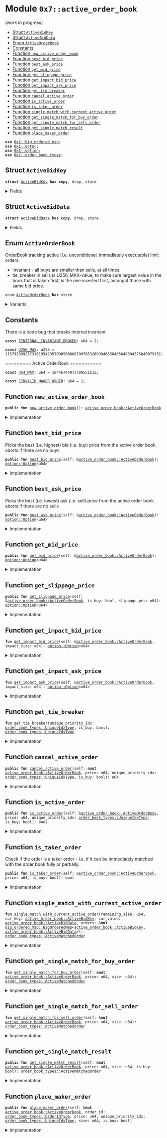 
<a id="0x7_active_order_book"></a>

# Module `0x7::active_order_book`

(work in progress)


-  [Struct `ActiveBidKey`](#0x7_active_order_book_ActiveBidKey)
-  [Struct `ActiveBidData`](#0x7_active_order_book_ActiveBidData)
-  [Enum `ActiveOrderBook`](#0x7_active_order_book_ActiveOrderBook)
-  [Constants](#@Constants_0)
-  [Function `new_active_order_book`](#0x7_active_order_book_new_active_order_book)
-  [Function `best_bid_price`](#0x7_active_order_book_best_bid_price)
-  [Function `best_ask_price`](#0x7_active_order_book_best_ask_price)
-  [Function `get_mid_price`](#0x7_active_order_book_get_mid_price)
-  [Function `get_slippage_price`](#0x7_active_order_book_get_slippage_price)
-  [Function `get_impact_bid_price`](#0x7_active_order_book_get_impact_bid_price)
-  [Function `get_impact_ask_price`](#0x7_active_order_book_get_impact_ask_price)
-  [Function `get_tie_breaker`](#0x7_active_order_book_get_tie_breaker)
-  [Function `cancel_active_order`](#0x7_active_order_book_cancel_active_order)
-  [Function `is_active_order`](#0x7_active_order_book_is_active_order)
-  [Function `is_taker_order`](#0x7_active_order_book_is_taker_order)
-  [Function `single_match_with_current_active_order`](#0x7_active_order_book_single_match_with_current_active_order)
-  [Function `get_single_match_for_buy_order`](#0x7_active_order_book_get_single_match_for_buy_order)
-  [Function `get_single_match_for_sell_order`](#0x7_active_order_book_get_single_match_for_sell_order)
-  [Function `get_single_match_result`](#0x7_active_order_book_get_single_match_result)
-  [Function `place_maker_order`](#0x7_active_order_book_place_maker_order)


<pre><code><b>use</b> <a href="../../aptos-framework/doc/big_ordered_map.md#0x1_big_ordered_map">0x1::big_ordered_map</a>;
<b>use</b> <a href="../../aptos-framework/../aptos-stdlib/../move-stdlib/doc/error.md#0x1_error">0x1::error</a>;
<b>use</b> <a href="../../aptos-framework/../aptos-stdlib/../move-stdlib/doc/option.md#0x1_option">0x1::option</a>;
<b>use</b> <a href="order_book_types.md#0x7_order_book_types">0x7::order_book_types</a>;
</code></pre>



<a id="0x7_active_order_book_ActiveBidKey"></a>

## Struct `ActiveBidKey`



<pre><code><b>struct</b> <a href="active_order_book.md#0x7_active_order_book_ActiveBidKey">ActiveBidKey</a> <b>has</b> <b>copy</b>, drop, store
</code></pre>



<details>
<summary>Fields</summary>


<dl>
<dt>
<code>price: u64</code>
</dt>
<dd>

</dd>
<dt>
<code>tie_breaker: <a href="order_book_types.md#0x7_order_book_types_UniqueIdxType">order_book_types::UniqueIdxType</a></code>
</dt>
<dd>

</dd>
</dl>


</details>

<a id="0x7_active_order_book_ActiveBidData"></a>

## Struct `ActiveBidData`



<pre><code><b>struct</b> <a href="active_order_book.md#0x7_active_order_book_ActiveBidData">ActiveBidData</a> <b>has</b> <b>copy</b>, drop, store
</code></pre>



<details>
<summary>Fields</summary>


<dl>
<dt>
<code>order_id: <a href="order_book_types.md#0x7_order_book_types_OrderIdType">order_book_types::OrderIdType</a></code>
</dt>
<dd>

</dd>
<dt>
<code>size: u64</code>
</dt>
<dd>

</dd>
</dl>


</details>

<a id="0x7_active_order_book_ActiveOrderBook"></a>

## Enum `ActiveOrderBook`

OrderBook tracking active (i.e. unconditional, immediately executable) limit orders.

- invariant - all buys are smaller than sells, at all times.
- tie_breaker in sells is U256_MAX-value, to make sure largest value in the book
that is taken first, is the one inserted first, amongst those with same bid price.


<pre><code>enum <a href="active_order_book.md#0x7_active_order_book_ActiveOrderBook">ActiveOrderBook</a> <b>has</b> store
</code></pre>



<details>
<summary>Variants</summary>


<details>
<summary>V1</summary>


<details>
<summary>Fields</summary>


<dl>
<dt>
<code>buys: <a href="../../aptos-framework/doc/big_ordered_map.md#0x1_big_ordered_map_BigOrderedMap">big_ordered_map::BigOrderedMap</a>&lt;<a href="active_order_book.md#0x7_active_order_book_ActiveBidKey">active_order_book::ActiveBidKey</a>, <a href="active_order_book.md#0x7_active_order_book_ActiveBidData">active_order_book::ActiveBidData</a>&gt;</code>
</dt>
<dd>

</dd>
<dt>
<code>sells: <a href="../../aptos-framework/doc/big_ordered_map.md#0x1_big_ordered_map_BigOrderedMap">big_ordered_map::BigOrderedMap</a>&lt;<a href="active_order_book.md#0x7_active_order_book_ActiveBidKey">active_order_book::ActiveBidKey</a>, <a href="active_order_book.md#0x7_active_order_book_ActiveBidData">active_order_book::ActiveBidData</a>&gt;</code>
</dt>
<dd>

</dd>
</dl>


</details>

</details>

</details>

<a id="@Constants_0"></a>

## Constants


<a id="0x7_active_order_book_EINTERNAL_INVARIANT_BROKEN"></a>

There is a code bug that breaks internal invariant


<pre><code><b>const</b> <a href="active_order_book.md#0x7_active_order_book_EINTERNAL_INVARIANT_BROKEN">EINTERNAL_INVARIANT_BROKEN</a>: u64 = 2;
</code></pre>



<a id="0x7_active_order_book_U256_MAX"></a>



<pre><code><b>const</b> <a href="active_order_book.md#0x7_active_order_book_U256_MAX">U256_MAX</a>: u256 = 115792089237316195423570985008687907853269984665640564039457584007913129639935;
</code></pre>



<a id="0x7_active_order_book_U64_MAX"></a>

========= Active OrderBook ===========


<pre><code><b>const</b> <a href="active_order_book.md#0x7_active_order_book_U64_MAX">U64_MAX</a>: u64 = 18446744073709551615;
</code></pre>



<a id="0x7_active_order_book_EINVALID_MAKER_ORDER"></a>



<pre><code><b>const</b> <a href="active_order_book.md#0x7_active_order_book_EINVALID_MAKER_ORDER">EINVALID_MAKER_ORDER</a>: u64 = 1;
</code></pre>



<a id="0x7_active_order_book_new_active_order_book"></a>

## Function `new_active_order_book`



<pre><code><b>public</b> <b>fun</b> <a href="active_order_book.md#0x7_active_order_book_new_active_order_book">new_active_order_book</a>(): <a href="active_order_book.md#0x7_active_order_book_ActiveOrderBook">active_order_book::ActiveOrderBook</a>
</code></pre>



<details>
<summary>Implementation</summary>


<pre><code><b>public</b> <b>fun</b> <a href="active_order_book.md#0x7_active_order_book_new_active_order_book">new_active_order_book</a>(): <a href="active_order_book.md#0x7_active_order_book_ActiveOrderBook">ActiveOrderBook</a> {
    // potentially add max value <b>to</b> both sides (that will be skipped),
    // so that max_key never changes, and doesn't create conflict.
    ActiveOrderBook::V1 {
        buys: new_default_big_ordered_map(),
        sells: new_default_big_ordered_map(),
    }
}
</code></pre>



</details>

<a id="0x7_active_order_book_best_bid_price"></a>

## Function `best_bid_price`

Picks the best (i.e. highest) bid (i.e. buy) price from the active order book.
aborts if there are no buys


<pre><code><b>public</b> <b>fun</b> <a href="active_order_book.md#0x7_active_order_book_best_bid_price">best_bid_price</a>(self: &<a href="active_order_book.md#0x7_active_order_book_ActiveOrderBook">active_order_book::ActiveOrderBook</a>): <a href="../../aptos-framework/../aptos-stdlib/../move-stdlib/doc/option.md#0x1_option_Option">option::Option</a>&lt;u64&gt;
</code></pre>



<details>
<summary>Implementation</summary>


<pre><code><b>public</b> <b>fun</b> <a href="active_order_book.md#0x7_active_order_book_best_bid_price">best_bid_price</a>(self: &<a href="active_order_book.md#0x7_active_order_book_ActiveOrderBook">ActiveOrderBook</a>): Option&lt;u64&gt; {
    <b>if</b> (self.buys.is_empty()) {
        <a href="../../aptos-framework/../aptos-stdlib/../move-stdlib/doc/option.md#0x1_option_none">option::none</a>()
    } <b>else</b> {
        <b>let</b> (back_key, _back_value) = self.buys.borrow_back();
        <a href="../../aptos-framework/../aptos-stdlib/../move-stdlib/doc/option.md#0x1_option_some">option::some</a>(back_key.price)
    }
}
</code></pre>



</details>

<a id="0x7_active_order_book_best_ask_price"></a>

## Function `best_ask_price`

Picks the best (i.e. lowest) ask (i.e. sell) price from the active order book.
aborts if there are no sells


<pre><code><b>public</b> <b>fun</b> <a href="active_order_book.md#0x7_active_order_book_best_ask_price">best_ask_price</a>(self: &<a href="active_order_book.md#0x7_active_order_book_ActiveOrderBook">active_order_book::ActiveOrderBook</a>): <a href="../../aptos-framework/../aptos-stdlib/../move-stdlib/doc/option.md#0x1_option_Option">option::Option</a>&lt;u64&gt;
</code></pre>



<details>
<summary>Implementation</summary>


<pre><code><b>public</b> <b>fun</b> <a href="active_order_book.md#0x7_active_order_book_best_ask_price">best_ask_price</a>(self: &<a href="active_order_book.md#0x7_active_order_book_ActiveOrderBook">ActiveOrderBook</a>): Option&lt;u64&gt; {
    <b>if</b> (self.sells.is_empty()) {
        <a href="../../aptos-framework/../aptos-stdlib/../move-stdlib/doc/option.md#0x1_option_none">option::none</a>()
    } <b>else</b> {
        <b>let</b> (front_key, _front_value) = self.sells.borrow_front();
        <a href="../../aptos-framework/../aptos-stdlib/../move-stdlib/doc/option.md#0x1_option_some">option::some</a>(front_key.price)
    }
}
</code></pre>



</details>

<a id="0x7_active_order_book_get_mid_price"></a>

## Function `get_mid_price`



<pre><code><b>public</b> <b>fun</b> <a href="active_order_book.md#0x7_active_order_book_get_mid_price">get_mid_price</a>(self: &<a href="active_order_book.md#0x7_active_order_book_ActiveOrderBook">active_order_book::ActiveOrderBook</a>): <a href="../../aptos-framework/../aptos-stdlib/../move-stdlib/doc/option.md#0x1_option_Option">option::Option</a>&lt;u64&gt;
</code></pre>



<details>
<summary>Implementation</summary>


<pre><code><b>public</b> <b>fun</b> <a href="active_order_book.md#0x7_active_order_book_get_mid_price">get_mid_price</a>(self: &<a href="active_order_book.md#0x7_active_order_book_ActiveOrderBook">ActiveOrderBook</a>): Option&lt;u64&gt; {
    <b>let</b> best_bid = self.<a href="active_order_book.md#0x7_active_order_book_best_bid_price">best_bid_price</a>();
    <b>let</b> best_ask = self.<a href="active_order_book.md#0x7_active_order_book_best_ask_price">best_ask_price</a>();
    <b>if</b> (best_bid.is_none() || best_ask.is_none()) {
        <a href="../../aptos-framework/../aptos-stdlib/../move-stdlib/doc/option.md#0x1_option_none">option::none</a>()
    } <b>else</b> {
        <a href="../../aptos-framework/../aptos-stdlib/../move-stdlib/doc/option.md#0x1_option_some">option::some</a>(
            (best_bid.destroy_some() + best_ask.destroy_some()) / 2
        )
    }
}
</code></pre>



</details>

<a id="0x7_active_order_book_get_slippage_price"></a>

## Function `get_slippage_price`



<pre><code><b>public</b> <b>fun</b> <a href="active_order_book.md#0x7_active_order_book_get_slippage_price">get_slippage_price</a>(self: &<a href="active_order_book.md#0x7_active_order_book_ActiveOrderBook">active_order_book::ActiveOrderBook</a>, is_buy: bool, slippage_pct: u64): <a href="../../aptos-framework/../aptos-stdlib/../move-stdlib/doc/option.md#0x1_option_Option">option::Option</a>&lt;u64&gt;
</code></pre>



<details>
<summary>Implementation</summary>


<pre><code><b>public</b> <b>fun</b> <a href="active_order_book.md#0x7_active_order_book_get_slippage_price">get_slippage_price</a>(
    self: &<a href="active_order_book.md#0x7_active_order_book_ActiveOrderBook">ActiveOrderBook</a>, is_buy: bool, slippage_pct: u64
): Option&lt;u64&gt; {
    <b>let</b> mid_price = self.<a href="active_order_book.md#0x7_active_order_book_get_mid_price">get_mid_price</a>();
    <b>if</b> (mid_price.is_none()) {
        <b>return</b> <a href="../../aptos-framework/../aptos-stdlib/../move-stdlib/doc/option.md#0x1_option_none">option::none</a>();
    };
    <b>let</b> mid_price = mid_price.destroy_some();
    <b>let</b> slippage = mul_div(
        mid_price, slippage_pct, get_slippage_pct_precision() * 100
    );
    <b>if</b> (is_buy) {
        <a href="../../aptos-framework/../aptos-stdlib/../move-stdlib/doc/option.md#0x1_option_some">option::some</a>(mid_price + slippage)
    } <b>else</b> {
        <a href="../../aptos-framework/../aptos-stdlib/../move-stdlib/doc/option.md#0x1_option_some">option::some</a>(mid_price - slippage)
    }
}
</code></pre>



</details>

<a id="0x7_active_order_book_get_impact_bid_price"></a>

## Function `get_impact_bid_price`



<pre><code><b>fun</b> <a href="active_order_book.md#0x7_active_order_book_get_impact_bid_price">get_impact_bid_price</a>(self: &<a href="active_order_book.md#0x7_active_order_book_ActiveOrderBook">active_order_book::ActiveOrderBook</a>, impact_size: u64): <a href="../../aptos-framework/../aptos-stdlib/../move-stdlib/doc/option.md#0x1_option_Option">option::Option</a>&lt;u64&gt;
</code></pre>



<details>
<summary>Implementation</summary>


<pre><code><b>fun</b> <a href="active_order_book.md#0x7_active_order_book_get_impact_bid_price">get_impact_bid_price</a>(self: &<a href="active_order_book.md#0x7_active_order_book_ActiveOrderBook">ActiveOrderBook</a>, impact_size: u64): Option&lt;u64&gt; {
    <b>let</b> total_value = (0 <b>as</b> u128);
    <b>let</b> total_size = 0;
    <b>let</b> orders = &self.buys;
    <b>if</b> (orders.is_empty()) {
        <b>return</b> <a href="../../aptos-framework/../aptos-stdlib/../move-stdlib/doc/option.md#0x1_option_none">option::none</a>();
    };
    <b>let</b> (front_key, front_value) = orders.borrow_back();
    <b>while</b> (total_size &lt; impact_size) {
        <b>let</b> matched_size =
            <b>if</b> (total_size + front_value.size &gt; impact_size) {
                impact_size - total_size
            } <b>else</b> {
                front_value.size
            };
        total_value = total_value
            + (matched_size <b>as</b> u128) * (front_key.price <b>as</b> u128);
        total_size = total_size + matched_size;
        <b>let</b> next_key = orders.prev_key(&front_key);
        <b>if</b> (next_key.is_none()) {
            // TODO maybe we should <b>return</b> none <b>if</b> there is not enough depth?
            <b>break</b>;
        };
        front_key = next_key.destroy_some();
        front_value = orders.borrow(&front_key);
    };
    <a href="../../aptos-framework/../aptos-stdlib/../move-stdlib/doc/option.md#0x1_option_some">option::some</a>((total_value / (total_size <b>as</b> u128)) <b>as</b> u64)
}
</code></pre>



</details>

<a id="0x7_active_order_book_get_impact_ask_price"></a>

## Function `get_impact_ask_price`



<pre><code><b>fun</b> <a href="active_order_book.md#0x7_active_order_book_get_impact_ask_price">get_impact_ask_price</a>(self: &<a href="active_order_book.md#0x7_active_order_book_ActiveOrderBook">active_order_book::ActiveOrderBook</a>, impact_size: u64): <a href="../../aptos-framework/../aptos-stdlib/../move-stdlib/doc/option.md#0x1_option_Option">option::Option</a>&lt;u64&gt;
</code></pre>



<details>
<summary>Implementation</summary>


<pre><code><b>fun</b> <a href="active_order_book.md#0x7_active_order_book_get_impact_ask_price">get_impact_ask_price</a>(self: &<a href="active_order_book.md#0x7_active_order_book_ActiveOrderBook">ActiveOrderBook</a>, impact_size: u64): Option&lt;u64&gt; {
    <b>let</b> total_value = 0 <b>as</b> u128;
    <b>let</b> total_size = 0;
    <b>let</b> orders = &self.sells;
    <b>if</b> (orders.is_empty()) {
        <b>return</b> <a href="../../aptos-framework/../aptos-stdlib/../move-stdlib/doc/option.md#0x1_option_none">option::none</a>();
    };
    <b>let</b> (front_key, front_value) = orders.borrow_front();
    <b>while</b> (total_size &lt; impact_size) {
        <b>let</b> matched_size =
            <b>if</b> (total_size + front_value.size &gt; impact_size) {
                impact_size - total_size
            } <b>else</b> {
                front_value.size
            };
        total_value = total_value
            + (matched_size <b>as</b> u128) * (front_key.price <b>as</b> u128);
        total_size = total_size + matched_size;
        <b>let</b> next_key = orders.next_key(&front_key);
        <b>if</b> (next_key.is_none()) {
            <b>break</b>;
        };
        front_key = next_key.destroy_some();
        front_value = orders.borrow(&front_key);
    };
    <a href="../../aptos-framework/../aptos-stdlib/../move-stdlib/doc/option.md#0x1_option_some">option::some</a>((total_value / (total_size <b>as</b> u128)) <b>as</b> u64)
}
</code></pre>



</details>

<a id="0x7_active_order_book_get_tie_breaker"></a>

## Function `get_tie_breaker`



<pre><code><b>fun</b> <a href="active_order_book.md#0x7_active_order_book_get_tie_breaker">get_tie_breaker</a>(unique_priority_idx: <a href="order_book_types.md#0x7_order_book_types_UniqueIdxType">order_book_types::UniqueIdxType</a>, is_buy: bool): <a href="order_book_types.md#0x7_order_book_types_UniqueIdxType">order_book_types::UniqueIdxType</a>
</code></pre>



<details>
<summary>Implementation</summary>


<pre><code>inline <b>fun</b> <a href="active_order_book.md#0x7_active_order_book_get_tie_breaker">get_tie_breaker</a>(
    unique_priority_idx: UniqueIdxType, is_buy: bool
): UniqueIdxType {
    <b>if</b> (is_buy) {
        unique_priority_idx
    } <b>else</b> {
        unique_priority_idx.descending_idx()
    }
}
</code></pre>



</details>

<a id="0x7_active_order_book_cancel_active_order"></a>

## Function `cancel_active_order`



<pre><code><b>public</b> <b>fun</b> <a href="active_order_book.md#0x7_active_order_book_cancel_active_order">cancel_active_order</a>(self: &<b>mut</b> <a href="active_order_book.md#0x7_active_order_book_ActiveOrderBook">active_order_book::ActiveOrderBook</a>, price: u64, unique_priority_idx: <a href="order_book_types.md#0x7_order_book_types_UniqueIdxType">order_book_types::UniqueIdxType</a>, is_buy: bool): u64
</code></pre>



<details>
<summary>Implementation</summary>


<pre><code><b>public</b> <b>fun</b> <a href="active_order_book.md#0x7_active_order_book_cancel_active_order">cancel_active_order</a>(
    self: &<b>mut</b> <a href="active_order_book.md#0x7_active_order_book_ActiveOrderBook">ActiveOrderBook</a>,
    price: u64,
    unique_priority_idx: UniqueIdxType,
    is_buy: bool
): u64 {
    <b>let</b> tie_breaker = <a href="active_order_book.md#0x7_active_order_book_get_tie_breaker">get_tie_breaker</a>(unique_priority_idx, is_buy);
    <b>let</b> key = <a href="active_order_book.md#0x7_active_order_book_ActiveBidKey">ActiveBidKey</a> { price: price, tie_breaker };
    <b>let</b> value =
        <b>if</b> (is_buy) {
            self.buys.remove(&key)
        } <b>else</b> {
            self.sells.remove(&key)
        };
    value.size
}
</code></pre>



</details>

<a id="0x7_active_order_book_is_active_order"></a>

## Function `is_active_order`



<pre><code><b>public</b> <b>fun</b> <a href="active_order_book.md#0x7_active_order_book_is_active_order">is_active_order</a>(self: &<a href="active_order_book.md#0x7_active_order_book_ActiveOrderBook">active_order_book::ActiveOrderBook</a>, price: u64, unique_priority_idx: <a href="order_book_types.md#0x7_order_book_types_UniqueIdxType">order_book_types::UniqueIdxType</a>, is_buy: bool): bool
</code></pre>



<details>
<summary>Implementation</summary>


<pre><code><b>public</b> <b>fun</b> <a href="active_order_book.md#0x7_active_order_book_is_active_order">is_active_order</a>(
    self: &<a href="active_order_book.md#0x7_active_order_book_ActiveOrderBook">ActiveOrderBook</a>,
    price: u64,
    unique_priority_idx: UniqueIdxType,
    is_buy: bool
): bool {
    <b>let</b> tie_breaker = <a href="active_order_book.md#0x7_active_order_book_get_tie_breaker">get_tie_breaker</a>(unique_priority_idx, is_buy);
    <b>let</b> key = <a href="active_order_book.md#0x7_active_order_book_ActiveBidKey">ActiveBidKey</a> { price: price, tie_breaker };
    <b>if</b> (is_buy) {
        self.buys.contains(&key)
    } <b>else</b> {
        self.sells.contains(&key)
    }
}
</code></pre>



</details>

<a id="0x7_active_order_book_is_taker_order"></a>

## Function `is_taker_order`

Check if the order is a taker order - i.e. if it can be immediately matched with the order book fully or partially.


<pre><code><b>public</b> <b>fun</b> <a href="active_order_book.md#0x7_active_order_book_is_taker_order">is_taker_order</a>(self: &<a href="active_order_book.md#0x7_active_order_book_ActiveOrderBook">active_order_book::ActiveOrderBook</a>, price: u64, is_buy: bool): bool
</code></pre>



<details>
<summary>Implementation</summary>


<pre><code><b>public</b> <b>fun</b> <a href="active_order_book.md#0x7_active_order_book_is_taker_order">is_taker_order</a>(
    self: &<a href="active_order_book.md#0x7_active_order_book_ActiveOrderBook">ActiveOrderBook</a>, price: u64, is_buy: bool
): bool {
    <b>if</b> (is_buy) {
        <b>let</b> best_ask_price = self.<a href="active_order_book.md#0x7_active_order_book_best_ask_price">best_ask_price</a>();
        best_ask_price.is_some() && price &gt;= best_ask_price.destroy_some()
    } <b>else</b> {
        <b>let</b> best_bid_price = self.<a href="active_order_book.md#0x7_active_order_book_best_bid_price">best_bid_price</a>();
        best_bid_price.is_some() && price &lt;= best_bid_price.destroy_some()
    }
}
</code></pre>



</details>

<a id="0x7_active_order_book_single_match_with_current_active_order"></a>

## Function `single_match_with_current_active_order`



<pre><code><b>fun</b> <a href="active_order_book.md#0x7_active_order_book_single_match_with_current_active_order">single_match_with_current_active_order</a>(remaining_size: u64, cur_key: <a href="active_order_book.md#0x7_active_order_book_ActiveBidKey">active_order_book::ActiveBidKey</a>, cur_value: <a href="active_order_book.md#0x7_active_order_book_ActiveBidData">active_order_book::ActiveBidData</a>, orders: &<b>mut</b> <a href="../../aptos-framework/doc/big_ordered_map.md#0x1_big_ordered_map_BigOrderedMap">big_ordered_map::BigOrderedMap</a>&lt;<a href="active_order_book.md#0x7_active_order_book_ActiveBidKey">active_order_book::ActiveBidKey</a>, <a href="active_order_book.md#0x7_active_order_book_ActiveBidData">active_order_book::ActiveBidData</a>&gt;): <a href="order_book_types.md#0x7_order_book_types_ActiveMatchedOrder">order_book_types::ActiveMatchedOrder</a>
</code></pre>



<details>
<summary>Implementation</summary>


<pre><code><b>fun</b> <a href="active_order_book.md#0x7_active_order_book_single_match_with_current_active_order">single_match_with_current_active_order</a>(
    remaining_size: u64,
    cur_key: <a href="active_order_book.md#0x7_active_order_book_ActiveBidKey">ActiveBidKey</a>,
    cur_value: <a href="active_order_book.md#0x7_active_order_book_ActiveBidData">ActiveBidData</a>,
    orders: &<b>mut</b> BigOrderedMap&lt;<a href="active_order_book.md#0x7_active_order_book_ActiveBidKey">ActiveBidKey</a>, <a href="active_order_book.md#0x7_active_order_book_ActiveBidData">ActiveBidData</a>&gt;
): ActiveMatchedOrder {
    <b>let</b> is_cur_match_fully_consumed = cur_value.size &lt;= remaining_size;

    <b>let</b> matched_size_for_this_order =
        <b>if</b> (is_cur_match_fully_consumed) {
            cur_value.size
        } <b>else</b> {
            remaining_size
        };

    <b>let</b> result =
        new_active_matched_order(
            cur_value.order_id,
            matched_size_for_this_order, // Matched size on the maker order
            cur_value.size - matched_size_for_this_order // Remaining size on the maker order
        );

    <b>if</b> (is_cur_match_fully_consumed) {
        orders.remove(&cur_key);
    } <b>else</b> {
        orders.borrow_mut(&cur_key).size -= matched_size_for_this_order;
    };
    result
}
</code></pre>



</details>

<a id="0x7_active_order_book_get_single_match_for_buy_order"></a>

## Function `get_single_match_for_buy_order`



<pre><code><b>fun</b> <a href="active_order_book.md#0x7_active_order_book_get_single_match_for_buy_order">get_single_match_for_buy_order</a>(self: &<b>mut</b> <a href="active_order_book.md#0x7_active_order_book_ActiveOrderBook">active_order_book::ActiveOrderBook</a>, price: u64, size: u64): <a href="order_book_types.md#0x7_order_book_types_ActiveMatchedOrder">order_book_types::ActiveMatchedOrder</a>
</code></pre>



<details>
<summary>Implementation</summary>


<pre><code><b>fun</b> <a href="active_order_book.md#0x7_active_order_book_get_single_match_for_buy_order">get_single_match_for_buy_order</a>(
    self: &<b>mut</b> <a href="active_order_book.md#0x7_active_order_book_ActiveOrderBook">ActiveOrderBook</a>, price: u64, size: u64
): ActiveMatchedOrder {
    <b>let</b> (smallest_key, smallest_value) = self.sells.borrow_front();
    <b>assert</b>!(price &gt;= smallest_key.price, <a href="active_order_book.md#0x7_active_order_book_EINTERNAL_INVARIANT_BROKEN">EINTERNAL_INVARIANT_BROKEN</a>);
    <a href="active_order_book.md#0x7_active_order_book_single_match_with_current_active_order">single_match_with_current_active_order</a>(
        size,
        smallest_key,
        *smallest_value,
        &<b>mut</b> self.sells
    )
}
</code></pre>



</details>

<a id="0x7_active_order_book_get_single_match_for_sell_order"></a>

## Function `get_single_match_for_sell_order`



<pre><code><b>fun</b> <a href="active_order_book.md#0x7_active_order_book_get_single_match_for_sell_order">get_single_match_for_sell_order</a>(self: &<b>mut</b> <a href="active_order_book.md#0x7_active_order_book_ActiveOrderBook">active_order_book::ActiveOrderBook</a>, price: u64, size: u64): <a href="order_book_types.md#0x7_order_book_types_ActiveMatchedOrder">order_book_types::ActiveMatchedOrder</a>
</code></pre>



<details>
<summary>Implementation</summary>


<pre><code><b>fun</b> <a href="active_order_book.md#0x7_active_order_book_get_single_match_for_sell_order">get_single_match_for_sell_order</a>(
    self: &<b>mut</b> <a href="active_order_book.md#0x7_active_order_book_ActiveOrderBook">ActiveOrderBook</a>, price: u64, size: u64
): ActiveMatchedOrder {
    <b>let</b> (largest_key, largest_value) = self.buys.borrow_back();
    <b>assert</b>!(price &lt;= largest_key.price, <a href="active_order_book.md#0x7_active_order_book_EINTERNAL_INVARIANT_BROKEN">EINTERNAL_INVARIANT_BROKEN</a>);
    <a href="active_order_book.md#0x7_active_order_book_single_match_with_current_active_order">single_match_with_current_active_order</a>(
        size,
        largest_key,
        *largest_value,
        &<b>mut</b> self.buys
    )
}
</code></pre>



</details>

<a id="0x7_active_order_book_get_single_match_result"></a>

## Function `get_single_match_result`



<pre><code><b>public</b> <b>fun</b> <a href="active_order_book.md#0x7_active_order_book_get_single_match_result">get_single_match_result</a>(self: &<b>mut</b> <a href="active_order_book.md#0x7_active_order_book_ActiveOrderBook">active_order_book::ActiveOrderBook</a>, price: u64, size: u64, is_buy: bool): <a href="order_book_types.md#0x7_order_book_types_ActiveMatchedOrder">order_book_types::ActiveMatchedOrder</a>
</code></pre>



<details>
<summary>Implementation</summary>


<pre><code><b>public</b> <b>fun</b> <a href="active_order_book.md#0x7_active_order_book_get_single_match_result">get_single_match_result</a>(
    self: &<b>mut</b> <a href="active_order_book.md#0x7_active_order_book_ActiveOrderBook">ActiveOrderBook</a>,
    price: u64,
    size: u64,
    is_buy: bool
): ActiveMatchedOrder {
    <b>if</b> (is_buy) {
        self.<a href="active_order_book.md#0x7_active_order_book_get_single_match_for_buy_order">get_single_match_for_buy_order</a>(price, size)
    } <b>else</b> {
        self.<a href="active_order_book.md#0x7_active_order_book_get_single_match_for_sell_order">get_single_match_for_sell_order</a>(price, size)
    }
}
</code></pre>



</details>

<a id="0x7_active_order_book_place_maker_order"></a>

## Function `place_maker_order`



<pre><code><b>public</b> <b>fun</b> <a href="active_order_book.md#0x7_active_order_book_place_maker_order">place_maker_order</a>(self: &<b>mut</b> <a href="active_order_book.md#0x7_active_order_book_ActiveOrderBook">active_order_book::ActiveOrderBook</a>, order_id: <a href="order_book_types.md#0x7_order_book_types_OrderIdType">order_book_types::OrderIdType</a>, price: u64, unique_priority_idx: <a href="order_book_types.md#0x7_order_book_types_UniqueIdxType">order_book_types::UniqueIdxType</a>, size: u64, is_buy: bool)
</code></pre>



<details>
<summary>Implementation</summary>


<pre><code><b>public</b> <b>fun</b> <a href="active_order_book.md#0x7_active_order_book_place_maker_order">place_maker_order</a>(
    self: &<b>mut</b> <a href="active_order_book.md#0x7_active_order_book_ActiveOrderBook">ActiveOrderBook</a>,
    order_id: OrderIdType,
    price: u64,
    unique_priority_idx: UniqueIdxType,
    size: u64,
    is_buy: bool
) {
    <b>let</b> tie_breaker = <a href="active_order_book.md#0x7_active_order_book_get_tie_breaker">get_tie_breaker</a>(unique_priority_idx, is_buy);
    <b>let</b> key = <a href="active_order_book.md#0x7_active_order_book_ActiveBidKey">ActiveBidKey</a> { price, tie_breaker };
    <b>let</b> value = <a href="active_order_book.md#0x7_active_order_book_ActiveBidData">ActiveBidData</a> { order_id, size };
    // Assert that this is not a taker order
    <b>assert</b>!(!self.<a href="active_order_book.md#0x7_active_order_book_is_taker_order">is_taker_order</a>(price, is_buy), <a href="active_order_book.md#0x7_active_order_book_EINVALID_MAKER_ORDER">EINVALID_MAKER_ORDER</a>);
    <b>if</b> (is_buy) {
        self.buys.add(key, value);
    } <b>else</b> {
        self.sells.add(key, value);
    };
}
</code></pre>



</details>


[move-book]: https://aptos.dev/move/book/SUMMARY
